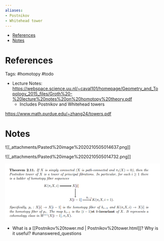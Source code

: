 ```yaml
---
aliases:
- Postnikov
- Whitehead tower
---
```


-   [References](#references)
-   [Notes](#notes)














References
==========

Tags: \#homotopy \#todo

-   Lecture Notes: <https://webspace.science.uu.nl/~caval101/homepage/Geometry_and_Topology_2015_files/Groth%20-%20lecture%20notes%20on%20homotopy%20theory.pdf>
    -   Includes Postnikov and Whitehead towers

<https://www.math.purdue.edu/~zhang24/towers.pdf>

Notes
=====

![[_attachments/Pasted%20image%2020210505014637.png]]

![[_attachments/Pasted%20image%2020210505014732.png]]

![k-invariants](_attachments/Pasted%20image%2020210505014833.png)

-   What is a [[Postnikov%20tower.md | Postnikov%20tower.html]]? Why is it useful? \#unanswered_questions
